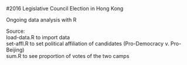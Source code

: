 #2016 Legislative Council Election in Hong Kong

Ongoing data analysis with R  
  
Source:  
  load-data.R to import data  
  set-affl.R to set political affiliation of candidates (Pro-Democracy v. Pro-Beijing)  
  sum.R to see proportion of votes of the two camps

